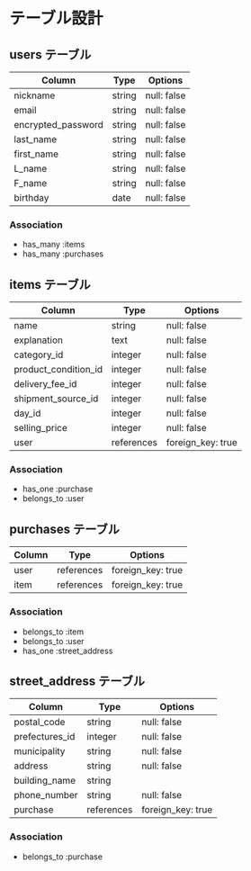 # テーブル設計

## users テーブル

| Column               | Type    | Options     |
| -------------------- | ------- | ----------- |
| nickname             | string  | null: false |
| email                | string  | null: false |
| encrypted_password   | string  | null: false |
| last_name            | string  | null: false |
| first_name           | string  | null: false |
| L_name               | string  | null: false |
| F_name               | string  | null: false |
| birthday             | date    | null: false |

### Association
- has_many :items
- has_many :purchases

## items テーブル

| Column               | Type       | Options           |
| -------------------- | ---------- | ----------------- |
| name                 | string     | null: false       |
| explanation          | text       | null: false       |
| category_id          | integer    | null: false       |
| product_condition_id | integer    | null: false       |
| delivery_fee_id      | integer    | null: false       |
| shipment_source_id   | integer    | null: false       |
| day_id               | integer    | null: false       |
| selling_price        | integer    | null: false       |
| user                 | references | foreign_key: true |

### Association
- has_one :purchase
- belongs_to :user

## purchases テーブル

| Column  | Type       | Options           |
| ------- | ---------- | ----------------- |
| user    | references | foreign_key: true |
| item    | references | foreign_key: true |

### Association
- belongs_to :item
- belongs_to :user
- has_one :street_address

## street_address テーブル

| Column         | Type       | Options           |
| -------------- | ---------- | ----------------- |
| postal_code    | string     | null: false       |
| prefectures_id | integer    | null: false       |
| municipality   | string     | null: false       |
| address        | string     | null: false       |
| building_name  | string     |                   |
| phone_number   | string     | null: false       |
| purchase       | references | foreign_key: true |

### Association
- belongs_to :purchase